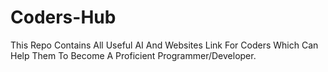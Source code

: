 # Coders-Hub
This Repo Contains All Useful AI And Websites Link For Coders Which Can Help Them To Become A Proficient Programmer/Developer. 
